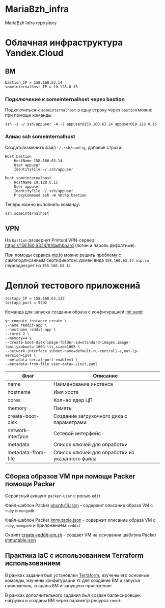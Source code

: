 # MariaBzh_infra
MariaBzh Infra repository

# Облачная инфраструктура Yandex.Cloud

## ВМ

``` text
bastion_IP = 158.160.63.14
someinternalhost_IP = 10.128.0.15
```

### Подключение к someinternalhost через bastion

Подключиться к `someinternalhost` в одну строку через `bastion` можно при помощи команды:
``` text
ssh -i ~/.ssh/appuser -A -J appuser@158.160.63.14 appuser@10.128.0.15
```

### Алиас ssh someinternalhost

Создать/изменить файл `~/.ssh/config`, добавив строки:
```text
Host bastion
	HostName 158.160.63.14
	User appuser
	IdentityFile ~/.ssh/appuser

Host someinternalhost
	HostName 10.128.0.15
	User appuser
	IdentityFile ~/.ssh/appuser
	ProxyCommand ssh -W %h:%p bastion
```

Теперь можно выполнить команду:
``` text
ssh someinternalhost
```

## VPN

На `bastion` развернут Printunl VPN-сервер: https://158.160.63.14/#/dashboard
(логин и пароль дефолтные).

При помощи сервиса [nip.io](https://nip.io/) можно решить проблему с самоподписанным сертификатом:
домен вида `158.160.63.14.nip.io` переадресует на `158.160.63.14`

# Деплой тестового приложениā

```text
testapp_IP = 158.160.63.133
testapp_port = 9292
```

Команда для запуска создания образа с конфигурацией [init.yaml](config-scripts/init.yaml):
  ```text
  yc compute instance create \
  --name reddit-app \
  --hostname reddit-app \
  --cores 2 \
  --memory=4 \
  --create-boot-disk image-folder-id=standard-images,image-family=ubuntu-1604-lts,size=10GB \
  --network-interface subnet-name=default-ru-central1-a,nat-ip-version=ipv4 \
  --metadata serial-port-enable=1 \
  --metadata-from-file user-data=./init.yaml
  ```
| Флаг                | Описание                                        |
|---------------------|-------------------------------------------------|
| name                | Наименование инстанса                           |
| hostname            | Имя хоста                                       |
| cores               | Кол-во ядер ЦП                                  |
| memory              | Память                                          |
| create-boot-disk    | Создание загрухочного дика с параметрами        |
| network-interface   | Сетевой интерфейс                               |
| metadata            | Список ключей для обработки                     |
| metadata-from-file  | Список ключей для обработки из указанного файла |

## Сборка образов VM при помощи Packer помощи Packer

Сервисный аккаунт `packer-user` с ролью `edit`

Файл-шаблон Packer [ubuntu16.json](./packer/ubuntu16.json) - содержит описание образа VM
с `ruby` и `mongodb`

Файл-шаблон Packer [immutable.json](./packer/immutable.json) - содержит описание образа VM
с `ruby`, `mongodb` и приложением `reddit`

Cкрипт [create-reddit-vm.sh](./config-scripts/create-reddit-vm.sh) - создает VM на основании
шаблона Packer [immutable.json](./packer/immutable.json)

## Практика IaC с использованием Terraform использованием

В рамках задания был установлен [Terraform](https://www.terraform.io/), 
изучены его основные команды, изучены конфигурации `YC` для создание ВМ и запуска приложения,
создана ВМ и запущено приложение.

В рамках дополнительного задания был создан балансировщик нагрузки и созданы ВМ через параметр ресурса `count`.
